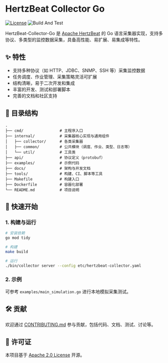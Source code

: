 # HertzBeat Collector Go

[![License](https://img.shields.io/badge/license-Apache%202-blue)](LICENSE)
![Build And Test](https://github.com/apache/hertzbeat-collector-go/workflows/%F0%9F%9B%A0%EF%B8%8F%20Build%20and%20Test/badge.svg)

HertzBeat-Collector-Go 是 [Apache HertzBeat](https://github.com/apache/hertzbeat) 的 Go 语言采集器实现，支持多协议、多类型的监控数据采集，具备高性能、易扩展、易集成等特性。

## ✨ 特性

- 支持多种协议（如 HTTP、JDBC、SNMP、SSH 等）采集监控数据
- 任务调度、作业管理、采集策略灵活可扩展
- 结构清晰，易于二次开发和集成
- 丰富的开发、测试和部署脚本
- 完善的文档和社区支持

## 📂 目录结构

```text
.
├── cmd/                # 主程序入口
├── internal/           # 采集器核心实现与通用组件
│   ├── collector/      # 各类采集器
│   ├── common/         # 公共模块（调度、作业、类型、日志等）
│   └── util/           # 工具类
├── api/                # 协议定义（protobuf）
├── examples/           # 示例代码
├── docs/               # 架构与开发文档
├── tools/              # 构建、CI、脚本等工具
├── Makefile            # 构建入口
├── Dockerfile          # 容器化部署
└── README.md           # 项目说明
```

## 🚀 快速开始

### 1. 构建与运行

```bash
# 安装依赖
go mod tidy

# 构建
make build

# 运行
./bin/collector server --config etc/hertzbeat-collector.yaml
```

### 2. 示例

可参考 `examples/main_simulation.go` 进行本地模拟采集测试。

## 🛠️ 贡献

欢迎通过 [CONTRIBUTING.md](CONTRIBUTING.md) 参与贡献，包括代码、文档、测试、讨论等。

## 📄 许可证

本项目基于 [Apache 2.0 License](LICENSE) 开源。
